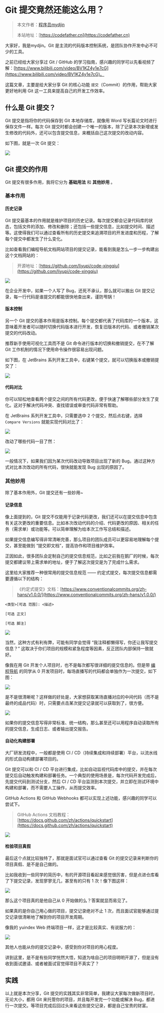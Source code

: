 # Git 提交竟然还能这么用？

> 本文作者：[程序员mydjin](https://yuyuanweb.feishu.cn/wiki/Abldw5WkjidySxkKxU2cQdAtnah)
> 
> 本站地址：[https://codefather.cn](https://codefather.cn)


大家好，我是mydjin。Git 是主流的代码版本控制系统，是团队协作开发中必不可少的工具。

之前已经给大家分享过 Git / GitHub 的学习指南，感兴趣的同学可以先看视频了解：[https://www.bilibili.com/video/BV1KZ4y1e7cG](https://www.bilibili.com/video/BV1KZ4y1e7cG)。

这篇文章，主要是给大家分享 Git 的核心功能 `提交`（Commit）的作用，帮助大家更好地利用 Git 这一工具来提高自己的开发工作效率。



## 什么是 Git 提交？

Git 提交是指将你的代码保存到 Git 本地存储库，就像用 Word 写长篇论文时进行保存文件一样。每次 Git 提交时都会创建一个唯一的版本，除了记录本次新增或发生修改的代码外，还可以包含提交信息，来概括自己这次提交的改动内容。

如下图，就是一次 Git 提交：

![](https://pic.yupi.icu/1/1698386167354-03b333b6-a0db-4683-a7ad-a3f088786e92.png)



## Git 提交的作用

Git 提交有很多作用，我将它分为 **基础用法** 和 **其他妙用** 。



### 基本作用

#### 历史记录

Git 提交最基本的作用就是维护项目的历史记录。每次提交都会记录代码库的状态，包括文件的添加、修改和删除；还包括一些提交信息，比如提交时间、描述等。这使得我们可以通过查看所有的历史提交来追溯项目的开发进度和历程，了解每个提交中都发生了什么变化。

比如查看我们编程导航文档网站项目的提交记录，能看到我是怎么一步一步构建出这个文档网站的：

> 开源地址：[https://github.com/liyupi/code-xingqiu](https://github.com/liyupi/code-xingqiu)

![](https://pic.yupi.icu/1/1698386560903-9cf1f805-8b8b-4132-aa42-e321c366a458.png)



在企业开发中，如果一个人写了 Bug，还死不承认，那么就可以搬出 Git 提交记录，每一行代码是谁提交的都能很快地查出来，谨防甩锅！



#### 版本控制

另一个 Git 提交的基本作用是版本控制。每个提交都代表了代码库的一个版本，这意味着开发者可以随时切换代码版本进行开发，恢复旧版本的代码、或者撤销某次提交的代码改动。

推荐新手使用可视化工具而不是 Git 命令进行版本的切换和撤销提交，在不了解 Git 工作机制的情况下使用命令操作很容易出现问题。

如下图，在 JetBrains 系列开发工具中，右键某个提交，就可以切换版本或撤销提交了：

![](https://pic.yupi.icu/1/1698386927568-f731adf9-8ffb-4383-af36-72acd7405f26.png)



#### 代码对比

你可以轻松地查看两个提交之间的所有代码更改，便于快速了解哪些部分发生了变化。这对于解决代码冲突、查找错误或审查代码非常有帮助。

在 JetBrains 系列开发工具中，只需要选中 2 个提交，然后点右键，选择 `Compare Versions` 就能实现代码对比了：

![](https://pic.yupi.icu/1/1698387206540-7383bf4f-9f52-4d7c-b336-595691eda6ba.png)

改动了哪些代码一目了然：

![](https://pic.yupi.icu/1/1698387236268-d956dd21-5ad1-4439-ae62-a145291b7f07.png)

一般情况下，如果我们因为某次代码改动导致项目出现了新的 Bug。通过这种方式对比本次改动的所有代码，很快就能发现 Bug 出现的原因了。



### 其他妙用

除了基本作用外，Git 提交还有一些妙用~



#### 记录信息

像上面提到的，Git 提交不仅能用于记录代码更改，我们还可以在提交信息中包含有关这次更改的重要信息。比如本次改动代码的介绍、代码更改的原因、相关的任务（需求单）或功能等。可以简单理解为给本次工作写总结和描述。

如果提交信息编写得非常清晰完善，那么项目的团队成员可以更容易地理解每个提交，甚至能做到 “提交即文档”，提高协作和项目维护效率。

正因如此，很多团队会定制自己的提交信息规范，比如之前我在鹅厂的时候，每次提交都建议带上需求单的地址，便于了解这次提交是为了完成什么需求。

这里给大家推荐一种很常用的提交信息规范 —— 约定式提交，每次提交信息都需要遵循以下的结构：

>  《约定式提交》文档：[https://www.conventionalcommits.org/zh-hans/v1.0.0/](https://www.conventionalcommits.org/zh-hans/v1.0.0/)



```plain
<类型>[可选 范围]: <描述>

[可选 正文]

[可选 脚注]
```



![](https://pic.yupi.icu/1/1698387672503-53057f93-7a85-4282-8745-f2d88d697a5a.png)



当然，这种方式有利有弊，可能有同学会觉得 “我注释都懒得写，你还让我写提交信息？” 这取决于你们项目的规模和紧急程度等因素，反正团队内部保持一致就好。



像我在用 Git 开发个人项目时，也不是每次都写很详细的提交信息的。但是带 [编程导航](https://mp.weixin.qq.com/s/eNjauC-3361z-l7fy3VssA) 的同学从 0 开发项目时，每场直播写的代码都会单独作为一次提交，如下图：

![](https://pic.yupi.icu/1/1698387871191-d4108f32-e3fc-415e-8ca1-3f722dd39292.png)



是不是很清晰呢？这样做的好处是，大家想获取某场直播对应的中间代码（而不是最终的成品代码）时，只需要点击某次提交记录就可以获取到了，很方便。

![](https://pic.yupi.icu/1/1698388047321-47d47a3d-f979-4054-b721-5541323e1879.png)



如果你的提交信息写得非常标准、统一结构，那么甚至还可以用程序自动读取所有的提交信息，生成日志、或者输出提交报告。



#### 自动化构建部署

大厂研发流程中，一般都是使用 CI / CD（持续集成和持续部署）平台，以流水线的形式自动构建部署项目的。

Git 提交可以和 CI / CD 平台进行集成，比如自动监视代码库中的提交，并在每次提交后自动触发构建和部署任务。一个典型的使用场景是，每次代码开发完成后，先提交代码到测试分支，然后 CI / CD 平台监测到本次提交，并立即在测试环境中构建和部署，而不需要人工操作，从而提交效率。

GitHub Actions 和 GitHub Webhooks 都可以实现上述功能，感兴趣的同学可以尝试下。

> GitHub Actions 文档教程：[https://docs.github.com/zh/actions/quickstart](https://docs.github.com/zh/actions/quickstart)



![](https://pic.yupi.icu/1/1698388468389-03cf84de-f56a-4a8a-ace1-ea1531ba08a9.png)



#### 检验项目真假

最后这个点就比较独特了，那就是面试官可以通过查看 Git 的提交记录来判断你的项目真假、是不是自己做的。

比如我收到一些同学的简历中，有的开源项目看起来感觉很厉害，但是点进仓库看了下提交记录，发现寥寥无几，甚至有的只有 1 次！像下图这样：

![](https://pic.yupi.icu/1/1698388718653-20a58e8b-2336-4867-9874-37566b08c145.png)



那么这个项目真的是他自己从 0 开始做的么？答案就显而易见了。

如果真的是你自己用心做的项目，提交记录绝对不止 1 次，而且面试官能够通过提交记录很清晰地了解到你的项目开发周期。

像我的 yuindex Web 终端项目一样，这才是比较真实、有说服力的：

![](https://pic.yupi.icu/1/1698388825722-92cdc9c8-8b15-4eb6-a7b2-0f8652cf10c4.png)



其他人也能从你的提交记录中，感受到你对项目的用心程度。

讲到这里，是不是有些同学恍然大悟，知道为啥自己的项目明明开源了，但是没有收到面试邀请、或者被面试官觉得项目不真实了？



## 实践

以上就是本次分享，Git 提交的实践其实非常简单，我建议大家每次做新项目时，无论大小，都用 Git 来托管你的项目，并且每开发完一个功能或解决 Bug，都进行一次提交。等项目完成后回过头来看这些提交记录，都是自己宝贵的财富。
